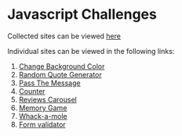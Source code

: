 # Javascript Challenges

Collected sites can be viewed [here](https://js-challenges.vercel.app/)

Individual sites can be viewed in the following links:
1. [Change Background Color](https://1-change-background-color.vercel.app/)
2. [Random Quote Generator](https://2-random-quote-generator.vercel.app/)
3. [Pass The Message](https://3-pass-the-message.yjcyun.vercel.app/)
4. [Counter](https://4-counter.vercel.app/)
5. [Reviews Carousel](https://5-reviews-carousel.vercel.app/)
6. [Memory Game](https://memory-game-mu.vercel.app/)
7. [Whack-a-mole](https://whack-a-mole-lac.vercel.app/)
8. [Form validator](https://8-form-validator.vercel.app/)